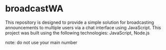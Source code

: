 # broadcastWA
This repository is designed to provide a simple solution for broadcasting announcements to multiple users via a chat interface using JavaScript. This project was built using the following technologies: JavaScript, Node.js

note: do not use your main number
